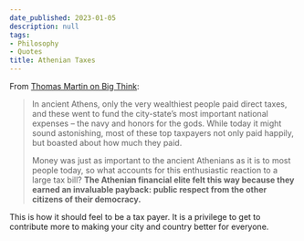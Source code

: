 ```yaml
---
date_published: 2023-01-05
description: null
tags:
- Philosophy
- Quotes
title: Athenian Taxes
---
```


From [Thomas Martin on Big Think](https://bigthink.com/the-past/ancient-greece-taxes/):
> In ancient Athens, only the very wealthiest people paid direct taxes, and these went to fund the city-state’s most important national expenses – the navy and honors for the gods. While today it might sound astonishing, most of these top taxpayers not only paid happily, but boasted about how much they paid.
> 
> Money was just as important to the ancient Athenians as it is to most people today, so what accounts for this enthusiastic reaction to a large tax bill? **The Athenian financial elite felt this way because they earned an invaluable payback: public respect from the other citizens of their democracy.**

This is how it should feel to be a tax payer. It is a privilege to get to contribute more to making your city and country better for everyone.